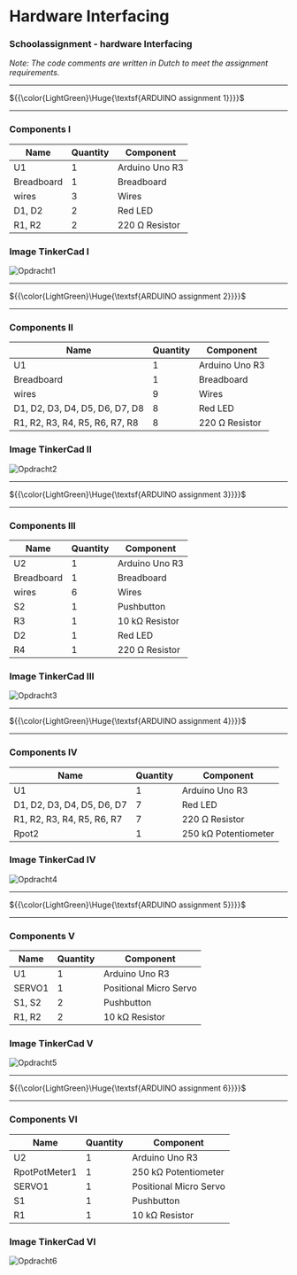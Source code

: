 ﻿# Hardware Interfacing

### Schoolassignment - hardware Interfacing 
*Note: The code comments are written in Dutch to meet the assignment requirements.*

___
${{\color{LightGreen}\Huge{\textsf{ARDUINO assignment 1}}}}\$
___

### Components I

|Name |Quantity |Component |
|---|---|---|
|U1 |1 |Arduino Uno R3 |
|Breadboard |1 |Breadboard |
|wires |3 | Wires |
|D1, D2 |2 |Red LED |
|R1, R2 |2 |220 Ω Resistor |

### Image TinkerCad I  
![Opdracht1](https://github.com/wenstef/HardwareInterfacing/assets/151529181/92e42aaf-0ba2-4f1f-b346-9319bbb651ec)

___
${{\color{LightGreen}\Huge{\textsf{ARDUINO assignment 2}}}}\$
___  


### Components II  


|Name |Quantity |Component |
|---|---|---|
|U1 |1 |Arduino Uno R3 |
|Breadboard |1 |Breadboard |
|wires |9 |Wires |
|D1, D2, D3, D4, D5, D6, D7, D8 |8 |Red LED |
|R1, R2, R3, R4, R5, R6, R7, R8 |8 |220 Ω Resistor |


### Image TinkerCad II  
![Opdracht2](https://github.com/wenstef/HardwareInterfacing/assets/151529181/11132d26-c266-4508-abb6-a543ff7a7214)

___
${{\color{LightGreen}\Huge{\textsf{ARDUINO assignment 3}}}}\$
___  

### Components III  

|Name |Quantity |Component |
|---|---|---|
|U2 |1 |Arduino Uno R3 |
|Breadboard |1 |Breadboard |
|wires |6 |Wires |
|S2 |1 |Pushbutton |
|R3 |1 |10 kΩ Resistor |
|D2 |1 |Red LED |
|R4 |1 |220 Ω Resistor |  


### Image TinkerCad III  
![Opdracht3](https://github.com/wenstef/HardwareInterfacing/assets/151529181/a3e75c92-d6ca-4dde-b326-3277c1d4c44f)  

___
${{\color{LightGreen}\Huge{\textsf{ARDUINO assignment 4}}}}\$
___  

### Components IV  

|Name |Quantity |Component |
|---|---|---|
|U1 |1 |Arduino Uno R3|
|D1, D2, D3, D4, D5, D6, D7 |7 |Red LED |
|R1, R2, R3, R4, R5, R6, R7 |7 |220 Ω Resistor|
|Rpot2 |1 |250 kΩ Potentiometer|  


### Image TinkerCad IV  
![Opdracht4](https://github.com/wenstef/HardwareInterfacing/assets/151529181/d54ce6be-2511-4b2d-bbab-474a825e53f7)  

>
___
${{\color{LightGreen}\Huge{\textsf{ARDUINO assignment 5}}}}\$
___  


### Components V  

|Name |Quantity |Component |
|---|---|---|
|U1 |1 |Arduino Uno R3            |
|SERVO1 |1 |Positional Micro Servo |
|S1, S2 |2 |Pushbutton            |
|R1, R2 |2 |10 kΩ Resistor         |  


### Image TinkerCad V
![Opdracht5](https://github.com/wenstef/HardwareInterfacing/assets/151529181/44104a72-26a1-4371-b77c-0c5c4d356555)
  
___
${{\color{LightGreen}\Huge{\textsf{ARDUINO assignment 6}}}}\$
___

### Components VI  

|Name |Quantity |Component |
|---|---|---|
|U2 |1 |Arduino Uno R3|
|RpotPotMeter1 |1 |250 kΩ Potentiometer |
|SERVO1 |1 |Positional Micro Servo|
|S1 |1 |Pushbutton|
|R1 |1 |10 kΩ Resistor|

### Image TinkerCad VI 
![Opdracht6](https://github.com/wenstef/HardwareInterfacing/assets/151529181/eeae51db-e061-40fd-9952-cbd8d840f532)  
  
